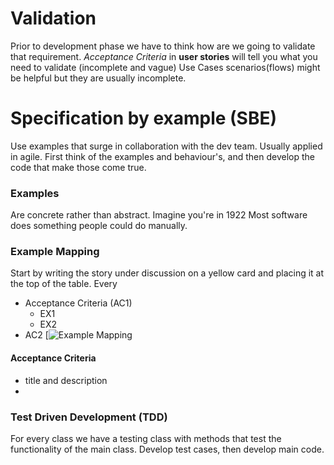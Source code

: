 # Validation
Prior to development phase we have to think how are we going to validate that requirement.
*Acceptance Criteria* in **user stories** will tell you what you need to validate (incomplete and vague)
Use Cases scenarios(flows) might be helpful but they are usually incomplete.

# Specification by example (SBE)
Use examples that surge in collaboration with the dev team. Usually applied in agile. First think of the examples and behaviour's, and then develop the code that make those come true.
### Examples
Are concrete rather than abstract. Imagine you're in 1922
Most software does something people could do manually.
### Example Mapping
Start by writing the story under discussion on a yellow card and placing it at the top of the table. Every 
- Acceptance Criteria (AC1)
	- EX1
	- EX2
- AC2
[![Example Mapping](https://openpracticelibrary.github.io/opl-media/images/example-mapping-2-.png)
#### Acceptance Criteria
- title and description
- 
### Test Driven Development (TDD)
For every class we have a testing class with methods that test the functionality of the main class.
Develop test cases, then develop main code.
